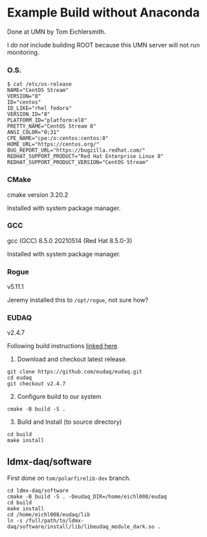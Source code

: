 # Example Build without Anaconda

Done at UMN by Tom Eichlersmith.

I _do not_ include building ROOT because this UMN server will not run monitoring.

### O.S.

```
$ cat /etc/os-release
NAME="CentOS Stream"
VERSION="8"
ID="centos"
ID_LIKE="rhel fedora"
VERSION_ID="8"
PLATFORM_ID="platform:el8"
PRETTY_NAME="CentOS Stream 8"
ANSI_COLOR="0;31"
CPE_NAME="cpe:/o:centos:centos:8"
HOME_URL="https://centos.org/"
BUG_REPORT_URL="https://bugzilla.redhat.com/"
REDHAT_SUPPORT_PRODUCT="Red Hat Enterprise Linux 8"
REDHAT_SUPPORT_PRODUCT_VERSION="CentOS Stream"
```

### CMake
cmake version 3.20.2

Installed with system package manager.

### GCC
gcc (GCC) 8.5.0 20210514 (Red Hat 8.5.0-3)

Installed with system package manager.

### Rogue
v5.11.1

Jeremy installed this to `/opt/rogue`, not sure how?

### EUDAQ
v2.4.7

Following build instructions [linked here](https://eudaq.github.io/).

1. Download and checkout latest release. 
```
git clone https://github.com/eudaq/eudaq.git
cd eudaq
git checkout v2.4.7
```
2. Configure build to our system
```
cmake -B build -S .
```
3. Build and Install (to source directory)
```
cd build
make install
```

## ldmx-daq/software
First done on `tom/polarfirelib-dev` branch.
```
cd ldmx-daq/software
cmake -B build -S . -Deudaq_DIR=/home/eichl008/eudaq
cd build
make install
cd /home/eichl008/eudaq/lib
ln -s /full/path/to/ldmx-daq/software/install/lib/libeudaq_module_dark.so .
```

